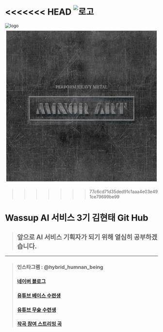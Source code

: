 <<<<<<< HEAD
![로고](C:\workspace\wassup3\minorart.png)   
=======
![logo](C:\workspace\wassup3\minorart.png)   
![logo](/minorart.png)
>>>>>>> 77c6cd71d35ded91c1aaa4e03e491ce79699be99

Wassup AI 서비스 3기 김현태 Git Hub
==================================
> ## 앞으로 AI 서비스 기획자가 되기 위해 열심히 공부하겠습니다.
--------------------------------------------------------------
 > ### 인스타그램 : @hybrid_humnan_being   
 > ### [네이버 블로그](https://blog.naver.com/kimht80)    
 > ### [유튜브 베이스 수련생](https://www.youtube.com/channel/UC2dAIMKSQqQziVuAwdpSxEQ)   
 > ### [유튜브 무술 수련생](https://www.youtube.com/channel/UCnoyC2iBmNl1WH91VlkNvTA)  
 > ### [작곡 참여 스트리밍 곡](https://www.melon.com/artist/timeline.htm?artistId=3193970)



